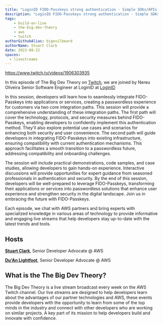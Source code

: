 ```yaml
---
title: "LoginID FIDO-Passkeys strong authentication - Simple SDKs/APIs | The Big Dev Theory S3 | Ep.4| Show Notes"
description: "LoginID FIDO-Passkeys strong authentication - Simple SDKs/APIs"
tags:
    - build-on-live
    - the-big-dev-theory
    - aws
    - twitch
authorGithubAlias: bigevilbeard
authorName: Stuart Clark
date: 2023-08-22
spaces:
  - livestreams
---
```


https://www.twitch.tv/videos/1906303935

In this episode of The Big Dev Theory on [Twitch](https://www.twitch.tv/videos/1906303935), we are joined by Nereu Oliveira Senior Software Engineer at LoginID at [LoginID](https://loginid.io/)


In this session, developers will learn how to seamlessly integrate FIDO-Passkeys into applications or services, creating a passwordless experience for customers via two core integration paths. This session will provide a comprehensive understanding of these integration paths. The first path will cover the technology, protocols, and security measures behind FIDO-Passkeys, enabling developers to confidently implement this authentication method. They'll also explore potential use cases and scenarios for enhancing both security and user convenience. The second path will guide developers in integrating FIDO-Passkeys into existing infrastructure, ensuring compatibility with current authentication mechanisms. This approach facilitates a smooth transition to a passwordless future, addressing compatibility and onboarding challenges.

The session will include practical demonstrations, code samples, and case studies, allowing developers to gain hands-on experience. Interactive discussions will provide opportunities for expert guidance from seasoned professionals in authentication and security. By the end of this session, developers will be well-prepared to leverage FIDO-Passkeys, transforming their applications or services into passwordless solutions that enhance user experience and strengthen security in the digital landscape. Join us in embracing the future with FIDO-Passkeys.

Each episode, we chat with AWS partners and bring experts with specialized knowledge in various areas of technology to provide informative and engaging live streams that help developers stay up-to-date with the latest trends and tools.

## Hosts

[**Stuart Clark**](https://twitter.com/bigevilbeard), Senior Developer Advocate @ AWS

[**Du'An Lightfoot**](https://twitter.com/labeveryday), Senior Developer Advocate @ AWS

## What is the The Big Dev Theory?

 The Big Dev Theory is a live stream broadcast every week on the AWS Twitch channel. Our live streams are designed to help developers learn about the advantages of our partner technologies and AWS, these events provide developers with the opportunity to learn from some of the top minds in the industry and connect with other developers who are working on similar projects. A key part of its mission to help developers build and innovate with confidence.